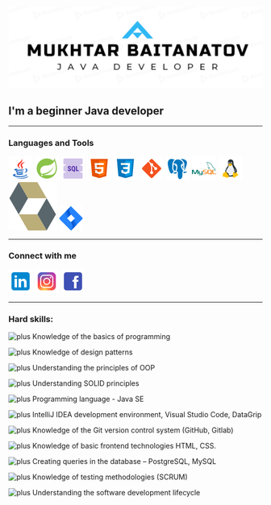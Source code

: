 [![Header](https://github.com/baimuhtar/baimuhtar/blob/main/assets/logo.png)](https://github.com/baimuhtar)

## I'm a beginner Java developer
______

### Languages and Tools
[![Java](https://github.com/baimuhtar/baimuhtar/blob/main/tool_icons/java.png)](https://github.com/baimuhtar)
[![Spring](https://github.com/baimuhtar/baimuhtar/blob/main/tool_icons/spring.png)](https://github.com/baimuhtar)
[![SQL](https://github.com/baimuhtar/baimuhtar/blob/main/tool_icons/sql.png)](https://github.com/baimuhtar)
[![HTML](https://github.com/baimuhtar/baimuhtar/blob/main/tool_icons/html.png)](https://github.com/baimuhtar)
[![CSS](https://github.com/baimuhtar/baimuhtar/blob/main/tool_icons/css.png)](https://github.com/baimuhtar)
[![GIT](https://github.com/baimuhtar/baimuhtar/blob/main/tool_icons/git.png)](https://github.com/baimuhtar)
[![PostgreSQL](https://github.com/baimuhtar/baimuhtar/blob/main/tool_icons/postgre.png)](https://github.com/baimuhtar)
[![MySQL](https://github.com/baimuhtar/baimuhtar/blob/main/tool_icons/mysql.png)](https://github.com/baimuhtar)
[![Linux](https://github.com/baimuhtar/baimuhtar/blob/main/tool_icons/linux.png)](https://github.com/baimuhtar)
[![Hibernate](https://github.com/baimuhtar/baimuhtar/blob/main/tool_icons/hibernate.svg)](https://github.com/baimuhtar)
[![Jira](https://github.com/baimuhtar/baimuhtar/blob/main/tool_icons/jira.png)](https://github.com/baimuhtar)
____
### Connect with me
[![LinkedIn](https://github.com/baimuhtar/baimuhtar/blob/main/contact_icons/linkedin.png)](https://www.linkedin.com/in/mukhtar-baitanatov-a03978121/)
[![Instagram](https://github.com/baimuhtar/baimuhtar/blob/main/contact_icons/instagram.png)](https://www.instagram.com/baimuhtar/)
[![Facebook](https://github.com/baimuhtar/baimuhtar/blob/main/contact_icons/facebook.png)](https://www.facebook.com/mukhtar.baitanatov/)
___
### Hard skills:
![](C:\Users\runtime-809b-4\Desktop\baimuhtar\description_icon\plus.png "plus") Knowledge of the basics of programming

![](C:\Users\runtime-809b-4\Desktop\baimuhtar\description_icon\plus.png "plus") Knowledge of design patterns

![](C:\Users\runtime-809b-4\Desktop\baimuhtar\description_icon\plus.png "plus") Understanding the principles of OOP

![](C:\Users\runtime-809b-4\Desktop\baimuhtar\description_icon\plus.png "plus") Understanding SOLID principles

![](C:\Users\runtime-809b-4\Desktop\baimuhtar\description_icon\plus.png "plus") Programming language - Java SE

![](C:\Users\runtime-809b-4\Desktop\baimuhtar\description_icon\plus.png "plus") IntelliJ IDEA development environment, Visual Studio Code, DataGrip

![](C:\Users\runtime-809b-4\Desktop\baimuhtar\description_icon\plus.png "plus") Knowledge of the Git version control system (GitHub, Gitlab)

![](C:\Users\runtime-809b-4\Desktop\baimuhtar\description_icon\plus.png "plus") Knowledge of basic frontend technologies HTML, CSS.

![](C:\Users\runtime-809b-4\Desktop\baimuhtar\description_icon\plus.png "plus") Creating queries in the database – PostgreSQL, MySQL

![](C:\Users\runtime-809b-4\Desktop\baimuhtar\description_icon\plus.png "plus") Knowledge of testing methodologies (SCRUM)

![](C:\Users\runtime-809b-4\Desktop\baimuhtar\description_icon\plus.png "plus") Understanding the software development lifecycle




